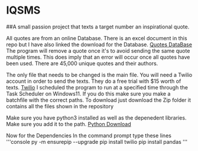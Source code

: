 # IQSMS
##A small passion project that texts a target number an inspirational quote.

All quotes are from an online Database. There is an excel document in this repo but I have also linked
the download for the Database.
[Quotes DataBase](https://sharpquotes.com/download-45500-famous-motivational-quotes-database-in-excel-and-pdf/)
The program will remove a quote once it's to avoid sending the same quote multiple times. This does imply that
an error will occur once all quotes have been used.
There are 45,000 unique quotes and their authors.

The only file that needs to be changed is the main file.
You will need a Twilio account in order to send the texts. They do a free trial with $15 worth of texts.
[Twilio](https://www.twilio.com/try-twilio?g=/console/twilio-org/sign-up&t=8dde217189bbda6d29cbac8981a52301b544b5acbeb7a9d9eeccedd4b7f365c9&channel=dotorg_website&utm_medium=cpc&utm_source=google&utm_campaign=GS-Brand-Twilioorg-NA)
I scheduled the program to run at a specified time through the Task Scheduler on Windows11. If you do this make sure you make a batchfile with the correct paths.
To download just download the Zip folder it contains all the files shown in the repository

Make sure you have python3 installed as well as the depenedent libraries.
Make sure you add it to the path.
[Python Download](https://www.python.org/downloads/)

Now for the Dependencies
In the command prompt type these lines
'''console
py -m ensurepip --upgrade
pip install twilio
pip install pandas
'''
